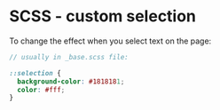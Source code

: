 # SCSS - custom selection

To change the effect when you select text on the page:

```scss
// usually in _base.scss file:

::selection {
  background-color: #1818181;
  color: #fff;
}
```
